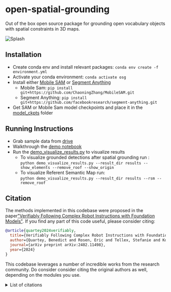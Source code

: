 # open-spatial-grounding
Out of the box open source package for grounding open vocabulary objects with spatial constraints in 3D maps.

![Splash](assets/images/splash.gif?raw=true)

## Installation
* Create conda env and install relevant packages: ```conda env create -f environment.yml```
* Activate your conda environment: ```conda activate osg```
* Install either [Mobile SAM](https://github.com/ChaoningZhang/MobileSAM.git) or [Segment Anything](https://github.com/facebookresearch/segment-anything.git)
  * Mobile Sam: ```pip install git+https://github.com/ChaoningZhang/MobileSAM.git```
  * Segment Anything: ```pip install git+https://github.com/facebookresearch/segment-anything.git```
* Get SAM or Mobile Sam model checkpoints and place it in the [model_ckpts](osg/model_ckpts/) folder

## Running Instructions
* Grab sample data from [drive](https://)
* Walkthrough the [demo notebook](demo_notebook.ipynb)
* Run the [demo_visualize_results.py](demo_visualize_results.py) to visualize results
  * To visualize grounded detections after spatial grounding run :\
 ```python demo_visualize_results.py --result_dir results --show_elements --remove_roof --show_origin```
  * To visualize Referent Semantic Map run:\
```python demo_visualize_results.py --result_dir results --rsm --remove_roof```

## Citation

The methods implemented in this codebase were proposed in the paper["Verifiably Following Complex Robot Instructions with Foundation Models"](https://arxiv.org/pdf/2402.11498). If you find any part of this code useful, please consider citing:

```bibtex
@article{quartey2024verifiably,
  title={Verifiably Following Complex Robot Instructions with Foundation Models},
  author={Quartey, Benedict and Rosen, Eric and Tellex, Stefanie and Konidaris, George},
  journal={arXiv preprint arXiv:2402.11498},
  year={2024}
}
```

This codebase leverages a number of incredible works from the research community. Do consider consider citing the original authors as well, depending on the modules you use.
<details>
<summary>List of citations</summary>

```bibtex
@article{mobile_sam,
  title={Faster Segment Anything: Towards Lightweight SAM for Mobile Applications},
  author={Zhang, Chaoning and Han, Dongshen and Qiao, Yu and Kim, Jung Uk and Bae, Sung-Ho and Lee, Seungkyu and Hong, Choong Seon},
  journal={arXiv preprint arXiv:2306.14289},
  year={2023}
}

@article{kirillov2023segany,
  title={Segment Anything}, 
  author={Kirillov, Alexander and Mintun, Eric and Ravi, Nikhila and Mao, Hanzi and Rolland, Chloe and Gustafson, Laura and Xiao, Tete and Whitehead, Spencer and Berg, Alexander C. and Lo, Wan-Yen and Doll{\'a}r, Piotr and Girshick, Ross},
  journal={arXiv:2304.02643},
  year={2023}
}

@article{Zhou2018,
    author    = {Qian-Yi Zhou and Jaesik Park and Vladlen Koltun},
    title     = {{Open3D}: {A} Modern Library for {3D} Data Processing},
    journal   = {arXiv:1801.09847},
    year      = {2018},
}

@inproceedings{wolf-etal-2020-transformers,
    title = "Transformers: State-of-the-Art Natural Language Processing",
    author = "Thomas Wolf and Lysandre Debut and Victor Sanh and Julien Chaumond and Clement Delangue and Anthony Moi and Pierric Cistac and Tim Rault and Rémi Louf and Morgan Funtowicz and Joe Davison and Sam Shleifer and Patrick von Platen and Clara Ma and Yacine Jernite and Julien Plu and Canwen Xu and Teven Le Scao and Sylvain Gugger and Mariama Drame and Quentin Lhoest and Alexander M. Rush",
    booktitle = "Proceedings of the 2020 Conference on Empirical Methods in Natural Language Processing: System Demonstrations",
    month = oct,
    year = "2020",
    address = "Online",
    publisher = "Association for Computational Linguistics",
    url = "https://www.aclweb.org/anthology/2020.emnlp-demos.6",
    pages = "38--45"
}
```
</details> 
